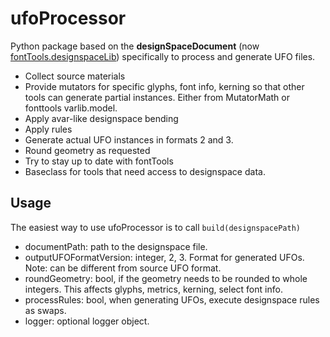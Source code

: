 # ufoProcessor
Python package based on the **designSpaceDocument** (now [fontTools.designspaceLib](https://github.com/fonttools/fonttools/tree/master/Lib/fontTools/designspaceLib)) specifically to process and generate UFO files.

* Collect source materials
* Provide mutators for specific glyphs, font info, kerning so that other tools can generate partial instances. Either from MutatorMath or fonttools varlib.model.
* Apply avar-like designspace bending
* Apply rules
* Generate actual UFO instances in formats 2 and 3.
* Round geometry as requested
* Try to stay up to date with fontTools
* Baseclass for tools that need access to designspace data.

## Usage
The easiest way to use ufoProcessor is to call `build(designspacePath)`

* documentPath: path to the designspace file.
* outputUFOFormatVersion: integer, 2, 3. Format for generated UFOs. Note: can be different from source UFO format.
* roundGeometry: bool, if the geometry needs to be rounded to whole integers. This affects glyphs, metrics, kerning, select font info.
* processRules: bool, when generating UFOs, execute designspace rules as swaps.
* logger: optional logger object.

